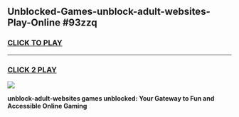 
## Unblocked-Games-unblock-adult-websites-Play-Online #93zzq
<h3>
<a href="https://news.freeplayer.one?title=unblock-adult-websites&ref=3">CLICK TO PLAY</a></h3>
<hr>

<h3>
<a href="https://news.freeplayer.one?title=unblock-adult-websites&ref=3">CLICK 2 PLAY</a>
  
</h3>

<a href="https://news.freeplayer.one?title=unblock-adult-websites&ref=3"><img src="https://clearcache.store/games.png"></a>


**unblock-adult-websites games unblocked: Your Gateway to Fun and Accessible Online Gaming**
